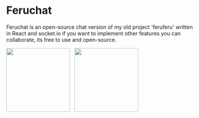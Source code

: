 # Feruchat
Feruchat is an open-source chat version of my old project 'feruferu' written in React and socket.io
if you want to implement other features you can collaborate, its free to use and open-source.

<img src="https://user-images.githubusercontent.com/50250163/125873815-8a9e6425-b78d-40d3-bd34-4e48be57b294.PNG" width="170"/> &nbsp; <img src="https://user-images.githubusercontent.com/50250163/125873953-34fa4c8b-c658-4af9-880a-75069fd9704f.png" width="170"/>


